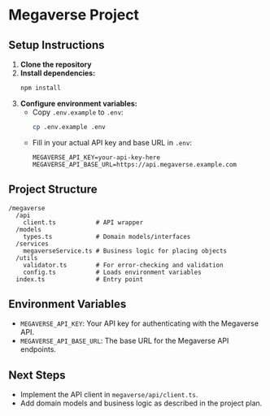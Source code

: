 # Megaverse Project

## Setup Instructions

1. **Clone the repository**
2. **Install dependencies:**
   ```sh
   npm install
   ```
3. **Configure environment variables:**
   - Copy `.env.example` to `.env`:
     ```sh
     cp .env.example .env
     ```
   - Fill in your actual API key and base URL in `.env`:
     ```env
     MEGAVERSE_API_KEY=your-api-key-here
     MEGAVERSE_API_BASE_URL=https://api.megaverse.example.com
     ```

## Project Structure

```
/megaverse
  /api
    client.ts           # API wrapper
  /models
    types.ts            # Domain models/interfaces
  /services
    megaverseService.ts # Business logic for placing objects
  /utils
    validator.ts        # For error-checking and validation
    config.ts           # Loads environment variables
  index.ts              # Entry point
```

## Environment Variables
- `MEGAVERSE_API_KEY`: Your API key for authenticating with the Megaverse API.
- `MEGAVERSE_API_BASE_URL`: The base URL for the Megaverse API endpoints.

## Next Steps
- Implement the API client in `megaverse/api/client.ts`.
- Add domain models and business logic as described in the project plan. 